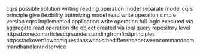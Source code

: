 cqrs possible solution writing reading operation model separate model cqrs principle give flexibility optimizing model read write operation simple version cqrs implemented application write operation full logic executed via aggregate read operation dto object created via jpql query repository level httpsdzonecomarticlescqrsunderstandingfromfirstprinciples httpsstackoverflowcomquestionswhatisthedifferencebetweencommandcommandhandlerandservice